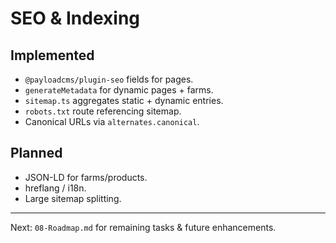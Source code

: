 # SEO & Indexing

## Implemented
- `@payloadcms/plugin-seo` fields for pages.
- `generateMetadata` for dynamic pages + farms.
- `sitemap.ts` aggregates static + dynamic entries.
- `robots.txt` route referencing sitemap.
- Canonical URLs via `alternates.canonical`.

## Planned
- JSON-LD for farms/products.
- hreflang / i18n.
- Large sitemap splitting.

---
Next: `08-Roadmap.md` for remaining tasks & future enhancements.
